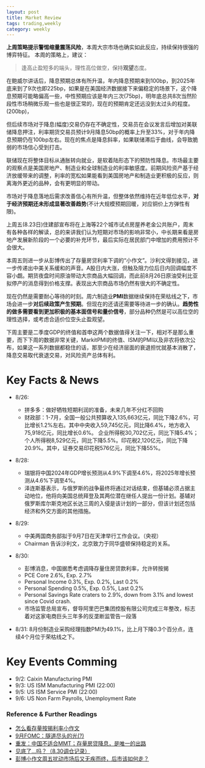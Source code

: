```yaml
---
layout: post
title: Market Review
tags: trading,weekly
category: weekly
---
```


**上周策略提示警惕缩量震荡风险**，本周大宗市场也确实如此反应，持续保持很强的博弈特征。
本周的策略上，建议：

> 逢高止盈短多的端头，理性高位做空，保持**观望**态度。

在鲍威尔讲话后，降息预期总体有所升温，年内降息预期来到100bp，到2025年底来到了9次也即225bp，如果是在美国经济数据接下来偏稳定的场景下，这个降息预期可能略偏高一些，中性预期应该是年内三次(75bp)，明年底总共8次当然阶段性市场稍微乐观一些也是很正常的，现在的预期肯定还远没到太过头的程度。(200bp)，

但后续市场对于降息(幅度)交易仍存在不确定性，交易员在会议发言后增加对美联储降息押注，利率期货交易员预计9月降息50bp的概率上升至33%，对于年内降息预期仍在100bp左右。现在的焦点是降息斜率，如果联储滞后于曲线，会导致脆弱的市场信心受到打击。

联储现在将整体目标从通胀转向就业，是软着陆形态下的预防性降息。市场最主要的观察点是美国房地产、制造业和全球制造业的利率敏感度。前期风险资产基于经济放缓带来的调整，利率的宽松如果能看到美国房地产和制造业更积极的反应，则离海外更近的品种，会有更明显的带动。

市场对于降息落地后需求改善信心有所升温，但整体依然维持在近年低位水平，**对于经济预期还未形成显著改善趋势**(不计大规模预期回暖，对应铜价上方弹性有限)。

上周五(8.23日)住建部宣布将在上海等22个城市试点房屋养老金公共账户，周末有各种各样的解读，总的来讲我们认为短期对市场的影响非常小，中长期来看是房地产发展新阶段的一个必要的补充环节，最后实际在居民部门中增加的费用预计不会很大。

本周五则进一步从彭博传出了存量房贷利率下调的“小作文”。沙利文得到接见，进一步传递出中美关系缓和的声音。A股日内大涨，但触及阻力位后日内回调幅度不容小觑。期货夜盘时间原油带动大宗商品大幅回调，而此前8月26日原油受利比亚拟停产的消息得到价格支撑。表现出大宗商品市场仍然有很大的不确定性。

现在仍然是需要耐心等待的时刻。周六制造业**PMI**数据继续保持在荣枯线之下，市场会进一步**对后续政策产生预期**。但现在的还请还需要等待进一步的确认。**趋势性的做多需要看到更加积极的基本面信号和量价信号**，部分品种仍然是可以高位空的理性选择，或考虑合适价位空头止盈观望。

下周主要是二季度GDP的终值和首申这两个数据值得关注一下，相对不是那么重要，而下下周的数据非常关键，MarkitPMI的终值、ISM的PMI以及非农将依次公布，如果这一系列数据都稳住的话，那至少在经济层面的衰退担忧就基本消散了，降息交易取代衰退交易，对风险资产总体有利。



# Key Facts & News

- 8/26:
    - 拼多多：做好牺牲短期利润的准备，未来几年不分红不回购
    - 财政部：1-7月，全国一般公共预算收入135,663亿元，同比下降2.6%，可比增长1.2%左右。其中中央收入59,745亿元，同比降6.4%，地方收入75,918亿元，同比增长0.6%。 企业所得税30,702亿元，同比下降5.4%； 个人所得税8,529亿元，同比下降5.5%。印花税2,120亿元，同比下降20.9%。其中，证券交易印花税576亿元，同比下降55%。 

- 8/28: 
    - 瑞银将中国2024年GDP增长预测从4.9%下调至4.6%，将2025年增长预测从4.6%下调至4%。
    - 泽连斯基表示，与俄罗斯的战争最终将通过对话结束，但基辅必须占据主动地位，他将向美国总统拜登及其两位潜在继任人提出一份计划。基辅对俄罗斯库尔斯克地区长达三周的入侵是该计划的一部分，但该计划还包括经济和外交方面的其他措施。
- 8/29: 
    - 中美两国商务部拟于9月7日在天津举行工作会议。（央视）
    - Chairman 告诉沙利文，北京致力于同华盛顿保持稳定的关系。
- 8/30: 
    - 彭博消息，中国据悉考虑调降存量住房贷款利率，允许转按揭
    - PCE Core 2.6%, Exp. 2.7%
    - Personal Income 0.3%, Exp. 0.2%, Last 0.2%
    - Personal Spending 0.5%, Exp. 0.5%, Last 0.2%
    - Personal Savings Rate craters to 2.9%, down from 3.1% and lowest since Covid crash.
    - 市场监管总局宣布，督导阿里巴巴集团控股有限公司完成三年整改，标志着对这家电商巨头三年多的反垄断监管告一段落
- 8/31: 8月份制造业采购经理指数PMI为49.1%，比上月下降0.3个百分点，连续4个月位于荣枯线之下。

# Key Events Comming

- 9/2: Caixin Manufacturing PMI
- 9/3: US ISM Manufacturing PMI (22:00)
- 9/5: US ISM Service PMI (22:00)
- 9/6: US Non Farm Payrolls, Unemployment Rate


### Reference & Further Readings

- [怎么看存量按揭利率小作文](https://mp.weixin.qq.com/s/k2YqUP7fV7P-gMJjBQITjg)
- [9月FOMC：隧道尽头的光(?)](https://mp.weixin.qq.com/s/8OObK40BNZRuUf_N_y-B1w)
- [重发：中国不适合MMT；存量房贷降息，是唯一的出路](https://mp.weixin.qq.com/s/VVhrsQ0DbWSKMv1RNcleNg)
- [见底了...吗？（8.30调仓记录）](https://mp.weixin.qq.com/s/ol9Ogn2HUB-V6cl8v82wBw)
- [彭博小作文周五扰动市场后又无疾而终，后市该如何走？](https://mp.weixin.qq.com/s/FMXfnwxaHsdXXRkNIvJ70Q)